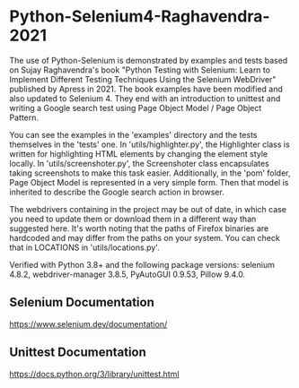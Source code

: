 # Python-Selenium4-Raghavendra-2021

The use of Python-Selenium is demonstrated by examples and tests based on Sujay Raghavendra's book "Python Testing with Selenium: Learn to Implement Different Testing Techniques Using the Selenium WebDriver" published by Apress in 2021. The book examples have been modified and also updated to Selenium 4. They end with an introduction to unittest and writing a Google search test using Page Object Model / Page Object Pattern.

You can see the examples in the 'examples' directory and the tests themselves in the 'tests' one. In 'utils/highlighter.py', the Highlighter class is written for highlighting HTML elements by changing the element style locally. In 'utils/screenshoter.py', the Screenshoter class encapsulates taking screenshots to make this task easier. Additionally, in the 'pom' folder, Page Object Model is represented in a very simple form. Then that model is inherited to describe the Google search action in browser.

The webdrivers containing in the project may be out of date, in which case you need to update them or download them in a different way than suggested here. It's worth noting that the paths of Firefox binaries are hardcoded and may differ from the paths on your system. You can check that in LOCATIONS in 'utils/locations.py'.

Verified with Python 3.8+ and the following package versions: selenium 4.8.2, webdriver-manager 3.8.5, PyAutoGUI 0.9.53, Pillow 9.4.0. 

## Selenium Documentation 

https://www.selenium.dev/documentation/

## Unittest Documentation

https://docs.python.org/3/library/unittest.html
